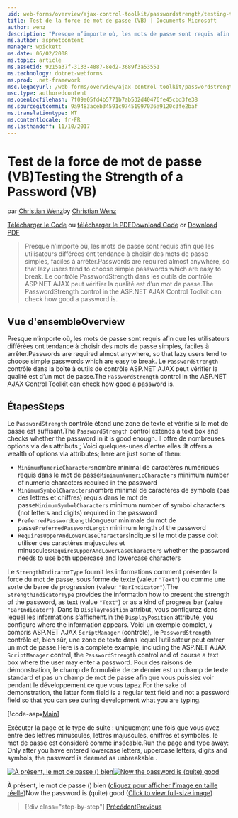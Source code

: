```yaml
---
uid: web-forms/overview/ajax-control-toolkit/passwordstrength/testing-the-strength-of-a-password-vb
title: Test de la force de mot de passe (VB) | Documents Microsoft
author: wenz
description: "Presque n’importe où, les mots de passe sont requis afin que les utilisateurs différées ont tendance à choisir des mots de passe simples, faciles à arrêter. Le contrôle PasswordStrength dans ASP. N...."
ms.author: aspnetcontent
manager: wpickett
ms.date: 06/02/2008
ms.topic: article
ms.assetid: 9215a37f-3133-4887-8ed2-3689f3a53551
ms.technology: dotnet-webforms
ms.prod: .net-framework
msc.legacyurl: /web-forms/overview/ajax-control-toolkit/passwordstrength/testing-the-strength-of-a-password-vb
msc.type: authoredcontent
ms.openlocfilehash: 7f09a05fd4b5771b7ab532d40476fe45cbd3fe38
ms.sourcegitcommit: 9a9483aceb34591c97451997036a9120c3fe2baf
ms.translationtype: MT
ms.contentlocale: fr-FR
ms.lasthandoff: 11/10/2017
---
```

<a name="testing-the-strength-of-a-password-vb"></a><span data-ttu-id="81987-104">Test de la force de mot de passe (VB)</span><span class="sxs-lookup"><span data-stu-id="81987-104">Testing the Strength of a Password (VB)</span></span>
====================
<span data-ttu-id="81987-105">par [Christian Wenz](https://github.com/wenz)</span><span class="sxs-lookup"><span data-stu-id="81987-105">by [Christian Wenz](https://github.com/wenz)</span></span>

<span data-ttu-id="81987-106">[Télécharger le Code](http://download.microsoft.com/download/9/3/f/93f8daea-bebd-4821-833b-95205389c7d0/PasswordStrength0.vb.zip) ou [télécharger le PDF](http://download.microsoft.com/download/2/d/c/2dc10e34-6983-41d4-9c08-f78f5387d32b/passwordstrength0VB.pdf)</span><span class="sxs-lookup"><span data-stu-id="81987-106">[Download Code](http://download.microsoft.com/download/9/3/f/93f8daea-bebd-4821-833b-95205389c7d0/PasswordStrength0.vb.zip) or [Download PDF](http://download.microsoft.com/download/2/d/c/2dc10e34-6983-41d4-9c08-f78f5387d32b/passwordstrength0VB.pdf)</span></span>

> <span data-ttu-id="81987-107">Presque n’importe où, les mots de passe sont requis afin que les utilisateurs différées ont tendance à choisir des mots de passe simples, faciles à arrêter.</span><span class="sxs-lookup"><span data-stu-id="81987-107">Passwords are required almost anywhere, so that lazy users tend to choose simple passwords which are easy to break.</span></span> <span data-ttu-id="81987-108">Le contrôle PasswordStrength dans les outils de contrôle ASP.NET AJAX peut vérifier la qualité est d’un mot de passe.</span><span class="sxs-lookup"><span data-stu-id="81987-108">The PasswordStrength control in the ASP.NET AJAX Control Toolkit can check how good a password is.</span></span>


## <a name="overview"></a><span data-ttu-id="81987-109">Vue d'ensemble</span><span class="sxs-lookup"><span data-stu-id="81987-109">Overview</span></span>

<span data-ttu-id="81987-110">Presque n’importe où, les mots de passe sont requis afin que les utilisateurs différées ont tendance à choisir des mots de passe simples, faciles à arrêter.</span><span class="sxs-lookup"><span data-stu-id="81987-110">Passwords are required almost anywhere, so that lazy users tend to choose simple passwords which are easy to break.</span></span> <span data-ttu-id="81987-111">Le `PasswordStrength` contrôle dans la boîte à outils de contrôle ASP.NET AJAX peut vérifier la qualité est d’un mot de passe.</span><span class="sxs-lookup"><span data-stu-id="81987-111">The `PasswordStrength` control in the ASP.NET AJAX Control Toolkit can check how good a password is.</span></span>

## <a name="steps"></a><span data-ttu-id="81987-112">Étapes</span><span class="sxs-lookup"><span data-stu-id="81987-112">Steps</span></span>

<span data-ttu-id="81987-113">Le `PasswordStrength` contrôle étend une zone de texte et vérifie si le mot de passe est suffisant.</span><span class="sxs-lookup"><span data-stu-id="81987-113">The `PasswordStrength` control extends a text box and checks whether the password in it is good enough.</span></span> <span data-ttu-id="81987-114">Il offre de nombreuses options via des attributs ; Voici quelques-unes d'entre elles :</span><span class="sxs-lookup"><span data-stu-id="81987-114">It offers a wealth of options via attributes; here are just some of them:</span></span>

- <span data-ttu-id="81987-115">`MinimumNumericCharacters`nombre minimal de caractères numériques requis dans le mot de passe</span><span class="sxs-lookup"><span data-stu-id="81987-115">`MinimumNumericCharacters` minimum number of numeric characters required in the password</span></span>
- <span data-ttu-id="81987-116">`MinimumSymbolCharacters`nombre minimal de caractères de symbole (pas des lettres et chiffres) requis dans le mot de passe</span><span class="sxs-lookup"><span data-stu-id="81987-116">`MinimumSymbolCharacters` minimum number of symbol characters (not letters and digits) required in the password</span></span>
- <span data-ttu-id="81987-117">`PreferredPasswordLength`longueur minimale du mot de passe</span><span class="sxs-lookup"><span data-stu-id="81987-117">`PreferredPasswordLength` minimum length of the password</span></span>
- <span data-ttu-id="81987-118">`RequiresUpperAndLowerCaseCharacters`Indique si le mot de passe doit utiliser des caractères majuscules et minuscules</span><span class="sxs-lookup"><span data-stu-id="81987-118">`RequiresUpperAndLowerCaseCharacters` whether the password needs to use both uppercase and lowercase characters</span></span>

<span data-ttu-id="81987-119">Le `StrengthIndicatorType` fournit les informations comment présenter la force du mot de passe, sous forme de texte (valeur `"Text"`) ou comme une sorte de barre de progression (valeur `"BarIndicator"`).</span><span class="sxs-lookup"><span data-stu-id="81987-119">The `StrengthIndicatorType` provides the information how to present the strength of the password, as text (value `"Text"`) or as a kind of progress bar (value `"BarIndicator"`).</span></span> <span data-ttu-id="81987-120">Dans la `DisplayPosition` attribut, vous configurez dans lequel les informations s’affichent.</span><span class="sxs-lookup"><span data-stu-id="81987-120">In the `DisplayPosition` attribute, you configure where the information appears.</span></span> <span data-ttu-id="81987-121">Voici un exemple complet, y compris ASP.NET AJAX `ScriptManager` (contrôle), le `PasswordStrength` contrôle et, bien sûr, une zone de texte dans lequel l’utilisateur peut entrer un mot de passe.</span><span class="sxs-lookup"><span data-stu-id="81987-121">Here is a complete example, including the ASP.NET AJAX `ScriptManager` control, the `PasswordStrength` control and of course a text box where the user may enter a password.</span></span> <span data-ttu-id="81987-122">Pour des raisons de démonstration, le champ de formulaire de ce dernier est un champ de texte standard et pas un champ de mot de passe afin que vous puissiez voir pendant le développement ce que vous tapez.</span><span class="sxs-lookup"><span data-stu-id="81987-122">For the sake of demonstration, the latter form field is a regular text field and not a password field so that you can see during development what you are typing.</span></span>

[!code-aspx[Main](testing-the-strength-of-a-password-vb/samples/sample1.aspx)]

<span data-ttu-id="81987-123">Exécuter la page et le type de suite : uniquement une fois que vous avez entré des lettres minuscules, lettres majuscules, chiffres et symboles, le mot de passe est considéré comme insécable.</span><span class="sxs-lookup"><span data-stu-id="81987-123">Run the page and type away: Only after you have entered lowercase letters, uppercase letters, digits and symbols, the password is deemed as unbreakable .</span></span>


<span data-ttu-id="81987-124">[![À présent, le mot de passe () bien](testing-the-strength-of-a-password-vb/_static/image2.png)](testing-the-strength-of-a-password-vb/_static/image1.png)</span><span class="sxs-lookup"><span data-stu-id="81987-124">[![Now the password is (quite) good](testing-the-strength-of-a-password-vb/_static/image2.png)](testing-the-strength-of-a-password-vb/_static/image1.png)</span></span>

<span data-ttu-id="81987-125">À présent, le mot de passe () bien ([cliquez pour afficher l’image en taille réelle](testing-the-strength-of-a-password-vb/_static/image3.png))</span><span class="sxs-lookup"><span data-stu-id="81987-125">Now the password is (quite) good ([Click to view full-size image](testing-the-strength-of-a-password-vb/_static/image3.png))</span></span>

>[!div class="step-by-step"]
[<span data-ttu-id="81987-126">Précédent</span><span class="sxs-lookup"><span data-stu-id="81987-126">Previous</span></span>](testing-the-strength-of-a-password-cs.md)
